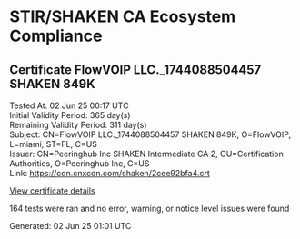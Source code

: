 # STIR/SHAKEN CA Ecosystem Compliance

## Certificate FlowVOIP LLC._1744088504457 SHAKEN 849K

Tested At: 02 Jun 25 00:17 UTC\
Initial Validity Period: 365 day(s)\
Remaining Validity Period: 311 day(s)\
Subject: CN=FlowVOIP LLC._1744088504457 SHAKEN 849K, O=FlowVOIP, L=miami, ST=FL, C=US\
Issuer: CN=Peeringhub Inc SHAKEN Intermediate CA 2, OU=Certification Authorities, O=Peeringhub Inc, C=US\
Link: https://cdn.cnxcdn.com/shaken/2cee92bfa4.crt

[View certificate details](https://x509.io/?cert=MIIDKDCCAs6gAwIBAgIRALfQ0VbOSh409v%2F93JdOjEIwCgYIKoZIzj0EAwIwfDELMAkGA1UEBhMCVVMxFzAVBgNVBAoMDlBlZXJpbmdodWIgSW5jMSIwIAYDVQQLDBlDZXJ0aWZpY2F0aW9uIEF1dGhvcml0aWVzMTAwLgYDVQQDDCdQZWVyaW5naHViIEluYyBTSEFLRU4gSW50ZXJtZWRpYXRlIENBIDIwHhcNMjUwNDA4MDUwMTQ0WhcNMjYwNDA4MDUwMTQ0WjBvMQswCQYDVQQGEwJVUzELMAkGA1UECAwCRkwxDjAMBgNVBAcMBW1pYW1pMREwDwYDVQQKDAhGbG93Vk9JUDEwMC4GA1UEAwwnRmxvd1ZPSVAgTExDLl8xNzQ0MDg4NTA0NDU3IFNIQUtFTiA4NDlLMFkwEwYHKoZIzj0CAQYIKoZIzj0DAQcDQgAEZU3tYftAWudPIcX%2FC5qXyXvUzplgNEb6AFDz3G8zurYbbYxV4ghLkz0AwW3Oe5rIEIiszChFfATUkv90ZL9Ri6OCATwwggE4MA4GA1UdDwEB%2FwQEAwIHgDAMBgNVHRMBAf8EAjAAMB0GA1UdDgQWBBSx7uok7durhh4xhZOSV47W3hu5JjAfBgNVHSMEGDAWgBSuoXNRiClXEcoMqfSxCm5OuEtNBzAXBgNVHSAEEDAOMAwGCmCGSAGG%2FwkBAQQwFgYIKwYBBQUHARoECjAIoAYWBDg0OUswgaYGA1UdHwSBnjCBmzCBmKA6oDiGNmh0dHBzOi8vYXV0aGVudGljYXRlLWFwaS5pY29uZWN0aXYuY29tL2Rvd25sb2FkL3YxL2NybKJapFgwVjEUMBIGA1UEBwwLQnJpZGdld2F0ZXIxCzAJBgNVBAgMAk5KMRMwEQYDVQQDDApTVEktUEEgQ1JMMQswCQYDVQQGEwJVUzEPMA0GA1UECgwGU1RJLVBBMAoGCCqGSM49BAMCA0gAMEUCIQDFMzuhT058%2F7pULxYfT15oDbfib6SGQRfv1DLQQi5haQIgN7ceZmyLqQUwgFeAo765ggH4%2B48wymr9zNVXHhXFPD8%3D)

164 tests were ran and no error, warning, or notice level issues were found


Generated: 02 Jun 25 01:01 UTC